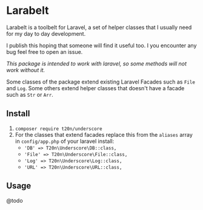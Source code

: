 # Larabelt 

Larabelt is a toolbelt for Laravel, a set of helper classes that I usually need for my day to day development.

I publish this hoping that someone will find it useful too. I you encounter any bug feel free to open an issue.

_This package is intended to work with laravel, so some methods will not work without it._

Some classes of the package extend existing Laravel Facades such as `File` and `Log`. Some others extend helper classes that doesn't have a facade such as `Str` or `Arr`.



## Install

1. `composer require t20n/underscore`
2. For the classes that extend facades replace this from the `aliases` array in `config/app.php` of your laravel install:
	- `'DB' => T20n\Underscore\DB::class,`
	- `'File' => T20n\Underscore\File::class,`
	- `'Log' => T20n\Underscore\Log::class,`
	- `'URL' => T20n\Underscore\URL::class,`

## Usage

@todo